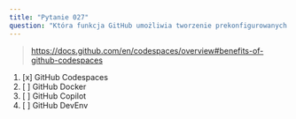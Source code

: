 ```yaml
---
title: "Pytanie 027"
question: "Która funkcja GitHub umożliwia tworzenie prekonfigurowanych środowisk deweloperskich, gdzie wszystkie niezbędne narzędzia i zależności do wkładu w repozytorium są zainstalowane?"
---
```



> https://docs.github.com/en/codespaces/overview#benefits-of-github-codespaces
1. [x] GitHub Codespaces
1. [ ] GitHub Docker
1. [ ] GitHub Copilot
1. [ ] GitHub DevEnv

